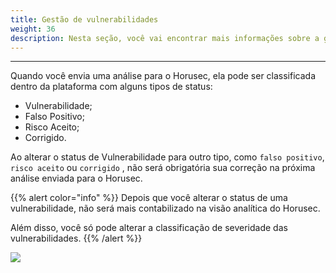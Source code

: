 ```yaml
---
title: Gestão de vulnerabilidades
weight: 36
description: Nesta seção, você vai encontrar mais informações sobre a gestão de vulnerabilidades.
---
```


---

Quando você envia uma análise para o Horusec, ela pode ser classificada dentro da plataforma com alguns tipos de status:

* Vulnerabilidade;
* Falso Positivo;
* Risco Aceito;
* Corrigido.

Ao alterar o status de Vulnerabilidade para outro tipo, como `falso positivo`, `risco aceito` ou `corrigido` , não será obrigatória sua correção na próxima análise enviada para o Horusec.

{{% alert color="info" %}}
Depois que você alterar o status de uma vulnerabilidade, não será mais contabilizado na visão analítica do Horusec.

Além disso, você só pode alterar a classificação de severidade das vulnerabilidades.
{{% /alert %}}

![](/docs/ptbr/references/manager/vulnerabilities-management/1-vulnerability-management.gif)

